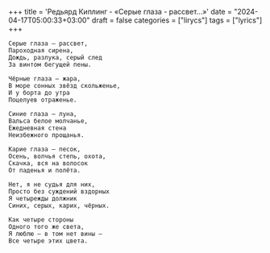 +++
title = 'Редьярд Киплинг - «Серые глаза - рассвет...»'
date = "2024-04-17T05:00:33+03:00"
draft = false
categories = ["lirycs"]
tags = ["lyrics"]
+++

<!--more-->

```plaintext
Серые глаза — рассвет,
Пароходная сирена,
Дождь, разлука, серый след
За винтом бегущей пены.

Чёрные глаза — жара,
В море сонных звёзд скольженье,
И у борта до утра
Поцелуев отраженье.

Синие глаза — луна,
Вальса белое молчанье,
Ежедневная стена
Неизбежного прощанья.

Карие глаза — песок,
Осень, волчья степь, охота,
Скачка, вся на волосок
От паденья и полёта.

Нет, я не судья для них,
Просто без суждений вздорных
Я четырежды должник
Синих, серых, карих, чёрных.

Как четыре стороны
Одного того же света,
Я люблю — в том нет вины —
Все четыре этих цвета.
```

